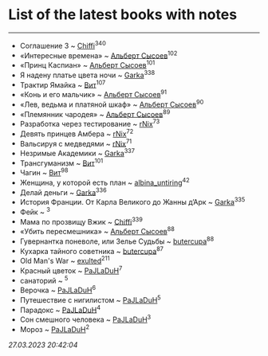 # List of the latest books with notes
---

* Соглашение 3 ~ [Chiffi](users/105/105831994080785626680-google)<sup>340</sup>
* «Интересные времена» ~ [Альберт Сысоев](users/474/47446642-vkontakte)<sup>102</sup>
* «Принц Каспиан» ~ [Альберт Сысоев](users/474/47446642-vkontakte)<sup>101</sup>
* Я надену платье цвета ночи ~ [Garka](users/115/115753719718250012620-google)<sup>338</sup>
* Трактир Ямайка ~ [Вит](users/300/300273923-vkontakte)<sup>107</sup>
* «Конь и его мальчик» ~ [Альберт Сысоев](users/474/47446642-vkontakte)<sup>91</sup>
* «Лев, ведьма и платяной шкаф» ~ [Альберт Сысоев](users/474/47446642-vkontakte)<sup>90</sup>
* «Племянник чародея» ~ [Альберт Сысоев](users/474/47446642-vkontakte)<sup>89</sup>
* Разработка через тестирование ~ [rNix](users/227/22742452-yandex)<sup>73</sup>
* Девять принцев Амбера ~ [rNix](users/227/22742452-yandex)<sup>72</sup>
* Вальсируя с медведями ~ [rNix](users/227/22742452-yandex)<sup>71</sup>
* Незримые Академики ~ [Garka](users/115/115753719718250012620-google)<sup>337</sup>
* Трансгуманизм ~ [Вит](users/300/300273923-vkontakte)<sup>101</sup>
* Чагин ~ [Вит](users/300/300273923-vkontakte)<sup>98</sup>
* Женщина, у которой есть план ~ [albina_untiring](users/257/2579695-vkontakte)<sup>42</sup>
* Делай деньги ~ [Garka](users/115/115753719718250012620-google)<sup>336</sup>
* История Франции. От Карла Великого до Жанны д’Арк ~ [Garka](users/115/115753719718250012620-google)<sup>335</sup>
* Фейк ~ [](users/116/116049106351328726122-google)<sup>3</sup>
* Мама по прозвищу Вжик ~ [Chiffi](users/105/105831994080785626680-google)<sup>339</sup>
* «Убить пересмешника» ~ [Альберт Сысоев](users/474/47446642-vkontakte)<sup>88</sup>
* Гувернантка поневоле, или Зелье Судьбы ~ [butercupa](users/193/193697993-vkontakte)<sup>88</sup>
* Кухарка тайного советника ~ [butercupa](users/193/193697993-vkontakte)<sup>87</sup>
* Old Man's War ~ [exulted](users/100/100599204551896265722-google)<sup>211</sup>
* Красный цветок ~ [PaJLaDuH](users/336/336022778-yandex)<sup>7</sup>
* санаторий ~ [](users/101/101368518035734751027-google)<sup>5</sup>
* Верочка ~ [PaJLaDuH](users/336/336022778-yandex)<sup>6</sup>
* Путешествие с нигилистом ~ [PaJLaDuH](users/336/336022778-yandex)<sup>5</sup>
* Парадокс ~ [PaJLaDuH](users/336/336022778-yandex)<sup>4</sup>
* Сон смешного человека ~ [PaJLaDuH](users/336/336022778-yandex)<sup>3</sup>
* Мороз ~ [PaJLaDuH](users/336/336022778-yandex)<sup>2</sup>


_27.03.2023 20:42:04_
